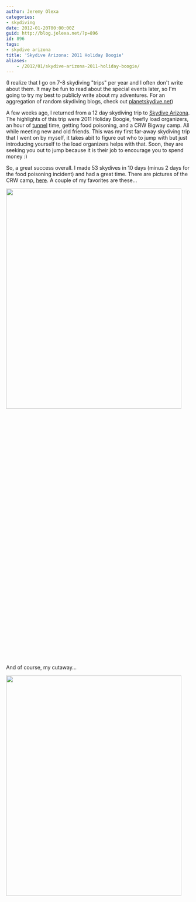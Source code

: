 ```yaml
---
author: Jeremy Olexa
categories:
- skydiving
date: 2012-01-20T00:00:00Z
guid: http://blog.jolexa.net/?p=896
id: 896
tags:
- skydive arizona
title: 'Skydive Arizona: 2011 Holiday Boogie'
aliases:
    - /2012/01/skydive-arizona-2011-holiday-boogie/
---
```


(I realize that I go on 7-8 skydiving "trips" per year and I often don't write about them. It may be fun to read about the special events later, so I'm going to try my best to publicly write about my adventures. For an aggregation of random skydiving blogs, check out [planetskydive.net][1])

A few weeks ago, I returned from a 12 day skydiving trip to [Skydive Arizona][2]. The highlights of this trip were 2011 Holiday Boogie, freefly load organizers, an hour of [tunnel][1] time, getting food poisoning, and a CRW Bigway camp. All while meeting new and old friends. This was my first far-away skydiving trip that I went on by myself, it takes abit to figure out who to jump with but just introducing yourself to the load organizers helps with that. Soon, they are seeking you out to jump because it is their job to encourage you to spend money <img src="http://blog.jolexa.net/wp-includes/images/smilies/simple-smile.png" alt=":)" class="wp-smiley" style="height: 1em; max-height: 1em;" />

So, a great success overall. I made 53 skydives in 10 days (minus 2 days for the food poisoning incident) and had a great time. There are pictures of the CRW camp, [here][3]. A couple of my favorites are these...

[<img class="alignleft size-full wp-image-902" title="Jan_07_12 038" src="https://blog.jolexa.net/wp-content/uploads/2012/01/Jan_07_12-038.jpg" alt="" width="479" height="600" />][4]

&nbsp;

&nbsp;

&nbsp;

&nbsp;

&nbsp;

&nbsp;

&nbsp;

&nbsp;

&nbsp;

&nbsp;

&nbsp;

&nbsp;

&nbsp;

&nbsp;

&nbsp;

&nbsp;

&nbsp;

&nbsp;

&nbsp;

&nbsp;

&nbsp;

&nbsp;

And of course, my cutaway...

[<img class="alignleft size-full wp-image-903" title="Jan_07_12 062" src="https://blog.jolexa.net/wp-content/uploads/2012/01/Jan_07_12-062.jpg" alt="" width="479" height="600" />][5]

 [1]: http://planetskydive.net/
 [2]: http://www.skydiveaz.com/
 [3]: http://www.laszloimage.com/2012/January_2012/index.htm
 [4]: https://blog.jolexa.net/wp-content/uploads/2012/01/Jan_07_12-038.jpg
 [5]: https://blog.jolexa.net/wp-content/uploads/2012/01/Jan_07_12-062.jpg